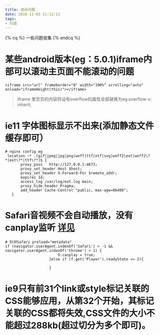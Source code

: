 ```yaml
---
title: 诡异问题
date: 2016-11-03 11:11:11
tags: 
- 问题
---
```

{% cq %} 一些问题收集 {% endcq %}
<!--more-->
# 某些android版本(eg：5.0.1)iframe内部可以滚动主页面不能滚动的问题
```
<iframe src="url" frameborder="0" width="100%" scrolling="auto" onload="iframeHeight(this)"></iframe>
```
>iframe 里页页的内容将设有overflow的属性全部替换为eg:overflow-x: inherit;

# ie11 字体图标显示不出来(添加静态文件缓存即可）
```
# nginx config eg
 location ~* .(gif|jpeg|jpg|png|woff|ttf|otf|svg|woff2|eot|woff2\?*|eot\?*|ttf\?*)$ {
       proxy_pass   http://127.0.0.1:4673;
       proxy_set_header Host $host;
       proxy_set_header X-Forward-For $remote_addr;
       expires 1d;
       access_log /var/log/eot.log main;
       proxy_hide_header Pragma;
       add_header Cache-Control "public, max-age=86400";
   }
```
# Safari音视频不会自动播放，没有canplay监听 [详见](https://rcp.dyfchk2.kuxiao.cn/space/teacher-space.html#/coursesManager)
```
# 针对Safari preload="metadata"
if (navigator.userAgent.indexOf('Safari') > -1 && navigator.userAgent.indexOf('Chrome') < 1) {
                        O.canplay = true;
                    }else if (f.get('Player').readyState <= 2){
                        
                    }
```
# ie9只有前31个link或style标记关联的CSS能够应用，从第32个开始，其标记关联的CSS都将失效,CSS文件的大小不能超过288kb(超过切分为多个即可)。



